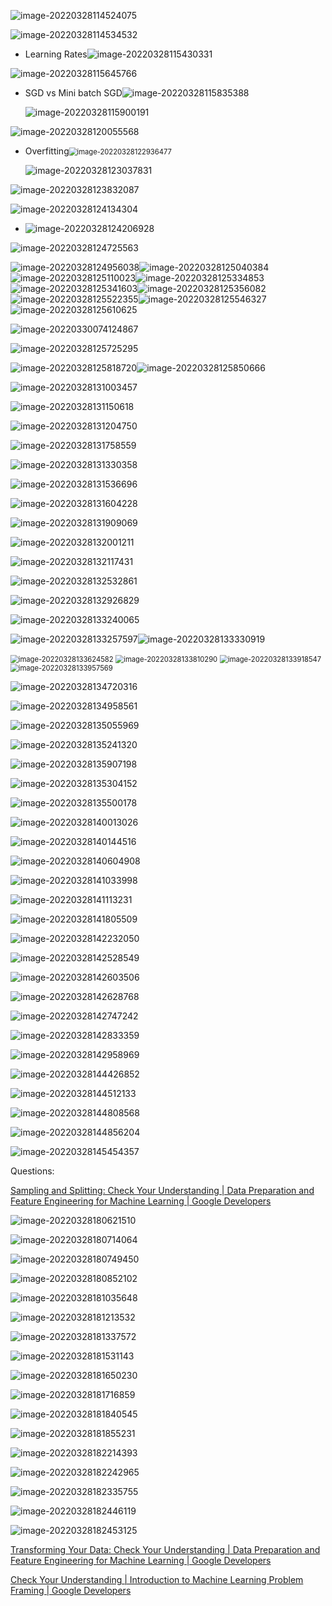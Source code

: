 ![image-20220328114524075](images/image-20220328114524075.png)

![image-20220328114534532](images/image-20220328114534532.png)

* Learning Rates![image-20220328115430331](images/image-20220328115430331.png)

![image-20220328115645766](images/image-20220328115645766.png)

* SGD vs Mini batch SGD![image-20220328115835388](images/image-20220328115835388.png)

  ![image-20220328115900191](images/image-20220328115900191.png)

![image-20220328120055568](images/image-20220328120055568.png)

* Overfitting<img src="images/image-20220328122936477.png" alt="image-20220328122936477" style="zoom:80%;" />

  ![image-20220328123037831](images/image-20220328123037831.png)

![image-20220328123832087](images/image-20220328123832087.png)

![image-20220328124134304](images/image-20220328124134304.png)

* ![image-20220328124206928](images/image-20220328124206928.png)

![image-20220328124725563](images/image-20220328124725563.png)

![image-20220328124956038](images/image-20220328124956038.png)![image-20220328125040384](images/image-20220328125040384.png)![image-20220328125110023](images/image-20220328125110023.png)![image-20220328125334853](images/image-20220328125334853.png)![image-20220328125341603](images/image-20220328125341603.png)![image-20220328125356082](images/image-20220328125356082.png)	![image-20220328125522355](images/image-20220328125522355.png)![image-20220328125546327](images/image-20220328125546327.png)![image-20220328125610625](images/image-20220328125610625.png)

![image-20220330074124867](images/image-20220330074124867.png)



![image-20220328125725295](images/image-20220328125725295.png)

![image-20220328125818720](images/image-20220328125818720.png)![image-20220328125850666](images/image-20220328125850666.png)

![image-20220328131003457](images/image-20220328131003457.png)

![image-20220328131150618](images/image-20220328131150618.png)

![image-20220328131204750](images/image-20220328131204750.png)

![image-20220328131758559](images/image-20220328131758559.png)

![image-20220328131330358](images/image-20220328131330358.png)

![image-20220328131536696](images/image-20220328131536696.png)

![image-20220328131604228](images/image-20220328131604228.png)

![image-20220328131909069](images/image-20220328131909069.png)

![image-20220328132001211](images/image-20220328132001211.png)

![image-20220328132117431](images/image-20220328132117431.png)

![image-20220328132532861](images/image-20220328132532861.png)

![image-20220328132926829](images/image-20220328132926829.png)

![image-20220328133240065](images/image-20220328133240065.png)

![image-20220328133257597](images/image-20220328133257597.png)![image-20220328133330919](images/image-20220328133330919.png)

<img src="images/image-20220328133624582.png" alt="image-20220328133624582" style="zoom:80%;" />

<img src="images/image-20220328133810290.png" alt="image-20220328133810290" style="zoom:80%;" />

<img src="images/image-20220328133918547.png" alt="image-20220328133918547" style="zoom:80%;" />

<img src="images/image-20220328133957569.png" alt="image-20220328133957569" style="zoom:80%;" />

![image-20220328134720316](images/image-20220328134720316.png)

![image-20220328134958561](images/image-20220328134958561.png)

![image-20220328135055969](images/image-20220328135055969.png)

![image-20220328135241320](images/image-20220328135241320.png)

![image-20220328135907198](images/image-20220328135907198.png)

![image-20220328135304152](images/image-20220328135304152.png)

![image-20220328135500178](images/image-20220328135500178.png)

![image-20220328140013026](images/image-20220328140013026.png)

![image-20220328140144516](images/image-20220328140144516.png)

![image-20220328140604908](images/image-20220328140604908.png)

![image-20220328141033998](images/image-20220328141033998.png)

![image-20220328141113231](images/image-20220328141113231.png)

![image-20220328141805509](images/image-20220328141805509.png)

![image-20220328142232050](images/image-20220328142232050.png)

![image-20220328142528549](images/image-20220328142528549.png)

![image-20220328142603506](images/image-20220328142603506.png)

![image-20220328142628768](images/image-20220328142628768.png)

![image-20220328142747242](images/image-20220328142747242.png)

![image-20220328142833359](images/image-20220328142833359.png)



![image-20220328142958969](images/image-20220328142958969.png)

![image-20220328144426852](images/image-20220328144426852.png)

![image-20220328144512133](images/image-20220328144512133.png)

![image-20220328144808568](images/image-20220328144808568.png)

![image-20220328144856204](images/image-20220328144856204.png)

![image-20220328145454357](images/image-20220328145454357.png)

Questions:

[Sampling and Splitting: Check Your Understanding  | Data Preparation and Feature Engineering for Machine Learning  | Google Developers](https://developers.google.com/machine-learning/data-prep/construct/sampling-splitting/check-your-understanding)

![image-20220328180621510](images/image-20220328180621510.png)

![image-20220328180714064](images/image-20220328180714064.png)

![image-20220328180749450](images/image-20220328180749450.png)

![image-20220328180852102](images/image-20220328180852102.png)

![image-20220328181035648](images/image-20220328181035648.png)

![image-20220328181213532](images/image-20220328181213532.png)

![image-20220328181337572](images/image-20220328181337572.png)

![image-20220328181531143](images/image-20220328181531143.png)

![image-20220328181650230](images/image-20220328181650230.png)

![image-20220328181716859](images/image-20220328181716859.png)

![image-20220328181840545](images/image-20220328181840545.png)

![image-20220328181855231](images/image-20220328181855231.png)

![image-20220328182214393](images/image-20220328182214393.png)

![image-20220328182242965](images/image-20220328182242965.png)

![image-20220328182335755](images/image-20220328182335755.png)

![image-20220328182446119](images/image-20220328182446119.png)

![image-20220328182453125](images/image-20220328182453125.png)

[Transforming Your Data: Check Your Understanding  | Data Preparation and Feature Engineering for Machine Learning  | Google Developers](https://developers.google.com/machine-learning/data-prep/transform/check-your-understanding)

[Check Your Understanding  | Introduction to Machine Learning Problem Framing  | Google Developers](https://developers.google.com/machine-learning/problem-framing/check-your-understanding)